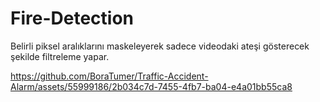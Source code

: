 # Fire-Detection

Belirli piksel aralıklarını maskeleyerek sadece videodaki ateşi gösterecek şekilde filtreleme yapar.

https://github.com/BoraTumer/Traffic-Accident-Alarm/assets/55999186/2b034c7d-7455-4fb7-ba04-e4a01bb55ca8

